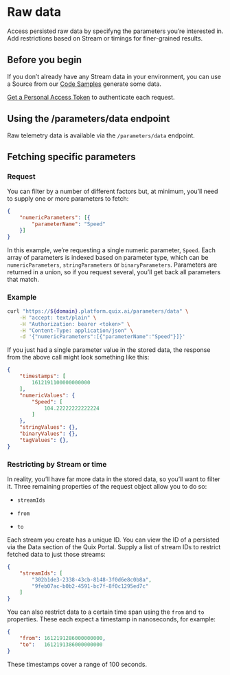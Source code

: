 # Raw data

Access persisted raw data by specifyng the parameters you’re interested in. Add restrictions based on Stream or timings for finer-grained results.

## Before you begin

If you don’t already have any Stream data in your environment, you can use a Source from our [Code Samples](../../platform/samples/samples.md) generate some data.

[Get a Personal Access Token](authenticate.md) to authenticate each request.

## Using the /parameters/data endpoint

Raw telemetry data is available via the `/parameters/data` endpoint.

## Fetching specific parameters

### Request

You can filter by a number of different factors but, at minimum, you’ll need to supply one or more parameters to fetch:

```json
{
    "numericParameters": [{
        "parameterName": "Speed"
    }]
}
```

In this example, we’re requesting a single numeric parameter, `Speed`. Each array of parameters is indexed based on parameter type, which can be `numericParameters`, `stringParameters` or `binaryParameters`. Parameters are returned in a union, so if you request several, you’ll get back all parameters that match.

### Example

```bash
curl "https://${domain}.platform.quix.ai/parameters/data" \
    -H "accept: text/plain" \
    -H "Authorization: bearer <token>" \
    -H "Content-Type: application/json" \
    -d '{"numericParameters":[{"parameterName":"Speed"}]}'
```

If you just had a single parameter value in the stored data, the response from the above call might look something like this:

```json
{
    "timestamps": [
        1612191100000000000
    ],
    "numericValues": {
        "Speed": [
            104.22222222222224
        ]
    },
    "stringValues": {},
    "binaryValues": {},
    "tagValues": {},
}
```

### Restricting by Stream or time

In reality, you’ll have far more data in the stored data, so you’ll want to filter it. Three remaining properties of the request object allow you to do so:

  - `streamIds`

  - `from`

  - `to`

Each stream you create has a unique ID. You can view the ID of a persisted via the Data section of the Quix Portal. Supply a list of stream IDs to restrict fetched data to just those streams:

```json
{
    "streamIds": [
        "302b1de3-2338-43cb-8148-3f0d6e8c0b8a",
        "9feb07ac-b0b2-4591-bc7f-8f0c1295ed7c"
    ]
}
```

You can also restrict data to a certain time span using the `from` and `to` properties. These each expect a timestamp in nanoseconds, for example:

```json
{
    "from": 1612191286000000000,
    "to":   1612191386000000000
}
```

These timestamps cover a range of 100 seconds.
